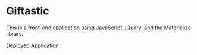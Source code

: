 # Giftastic
This is a front-end application using JavaScript, jQuery, and the Materialize library.

[Deployed Application](https://dvnnorth.github.io/Giftastic)
